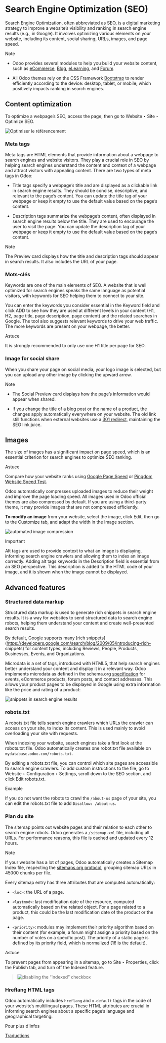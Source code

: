 # Search Engine Optimization (SEO)

Search Engine Optimization, often abbreviated as SEO, is a digital marketing
strategy to improve a website’s visibility and ranking in search engine
results (e.g., in Google). It involves optimizing various elements on your
website, including its content, social sharing, URLs, images, and page speed.

Note

  * Odoo provides several modules to help you build your website content, such as [eCommerce](../../ecommerce.html), [Blog](../../blog.html), [eLearning](../../elearning.html), and [Forum](../../forum.html).

  * All Odoo themes rely on the CSS Framework [Bootstrap](https://getbootstrap.com/) to render efficiently according to the device: desktop, tablet, or mobile, which positively impacts ranking in search engines.

## Content optimization

To optimize a webpage’s SEO, access the page, then go to Website ‣ Site ‣
Optimize SEO.

![Optimiser le référencement](../../../../_images/optimize-seo.png)

### Meta tags

Meta tags are HTML elements that provide information about a webpage to search
engines and website visitors. They play a crucial role in SEO by helping
search engines understand the content and context of a webpage and attract
visitors with appealing content. There are two types of meta tags in Odoo:

  * Title tags specify a webpage’s title and are displayed as a clickable link in search engine results. They should be concise, descriptive, and relevant to the page’s content. You can update the title tag of your webpage or keep it empty to use the default value based on the page’s content.

  * Description tags summarize the webpage’s content, often displayed in search engine results below the title. They are used to encourage the user to visit the page. You can update the description tag of your webpage or keep it empty to use the default value based on the page’s content.

Note

The Preview card displays how the title and description tags should appear in
search results. It also includes the URL of your page.

### Mots-clés

Keywords are one of the main elements of SEO. A website that is well optimized
for search engines speaks the same language as potential visitors, with
keywords for SEO helping them to connect to your site.

You can enter the keywords you consider essential in the Keyword field and
click ADD to see how they are used at different levels in your content (H1,
H2, page title, page description, page content) and the related searches in
Google. The tool also suggests relevant keywords to drive your web traffic.
The more keywords are present on your webpage, the better.

Astuce

It is strongly recommended to only use one H1 title per page for SEO.

### Image for social share

When you share your page on social media, your logo image is selected, but you
can upload any other image by clicking the upward arrow.

Note

  * The Social Preview card displays how the page’s information would appear when shared.

  * If you change the title of a blog post or the name of a product, the changes apply automatically everywhere on your website. The old link still functions when external websites use a [301 redirect](../pages.html#website-url-redirection), maintaining the SEO link juice.

## Images

The size of images has a significant impact on page speed, which is an
essential criterion for search engines to optimize SEO ranking.

Astuce

Compare how your website ranks using [Google Page
Speed](https://pagespeed.web.dev/?utm_source=psi&utm_medium=redirect) or
[Pingdom Website Speed Test](https://tools.pingdom.com/).

Odoo automatically compresses uploaded images to reduce their weight and
improve the page loading speed. All images used in Odoo official themes are
also compressed by default. If you are using a third-party theme, it may
provide images that are not compressed efficiently.

**To modify an image** from your website, select the image, click Edit, then
go to the Customize tab, and adapt the width in the Image section.

![automated image compression](../../../../_images/image-width.png)

Important

Alt tags are used to provide context to what an image is displaying, informing
search engine crawlers and allowing them to index an image correctly. Adding
alt tags keywords in the Description field is essential from an SEO
perspective. This description is added to the HTML code of your image, and it
is shown when the image cannot be displayed.

## Advanced features

### Structured data markup

Structured data markup is used to generate rich snippets in search engine
results. It is a way for websites to send structured data to search engine
robots, helping them understand your content and create well-presented search
results.

By default, Google supports many [rich
snippets](https://developers.google.com/search/blog/2009/05/introducing-rich-
snippets) for content types, including Reviews, People, Products, Businesses,
Events, and Organizations.

Microdata is a set of tags, introduced with HTML5, that help search engines
better understand your content and display it in a relevant way. Odoo
implements microdata as defined in the schema.org
[specification](https://schema.org/docs/gs.html) for events, eCommerce
products, forum posts, and contact addresses. This allows your product pages
to be displayed in Google using extra information like the price and rating of
a product:

![snippets in search engine results](../../../../_images/data-markup.png)

### robots.txt

A robots.txt file tells search engine crawlers which URLs the crawler can
access on your site, to index its content. This is used mainly to avoid
overloading your site with requests.

When indexing your website, search engines take a first look at the robots.txt
file. Odoo automatically creates one robot.txt file available on
`mydatabase.odoo.com/robots.txt`.

By editing a robots.txt file, you can control which site pages are accessible
to search engine crawlers. To add custom instructions to the file, go to
Website ‣ Configuration ‣ Settings, scroll down to the SEO section, and click
Edit robots.txt.

Example

If you do not want the robots to crawl the `/about-us` page of your site, you
can edit the robots.txt file to add `Disallow: /about-us`.

### Plan du site

The sitemap points out website pages and their relation to each other to
search engine robots. Odoo generates a `/sitemap.xml` file, including all
URLs. For performance reasons, this file is cached and updated every 12 hours.

Note

If your website has a lot of pages, Odoo automatically creates a Sitemap Index
file, respecting the [sitemaps.org
protocol](http://www.sitemaps.org/protocol.html), grouping sitemap URLs in
45000 chunks per file.

Every sitemap entry has three attributes that are computed automatically:

  * `<loc>`: the URL of a page.

  * `<lastmod>`: last modification date of the resource, computed automatically based on the related object. For a page related to a product, this could be the last modification date of the product or the page.

  * `<priority>`: modules may implement their priority algorithm based on their content (for example, a forum might assign a priority based on the number of votes on a specific post). The priority of a static page is defined by its priority field, which is normalized (16 is the default).

Astuce

To prevent pages from appearing in a sitemap, go to Site ‣ Properties, click
the Publish tab, and turn off the Indexed feature.

> ![disabling the “Indexed” checkbox](../../../../_images/page-properties.png)

### Hreflang HTML tags

Odoo automatically includes `hreflang` and `x-default` tags in the code of
your website’s multilingual pages. These HTML attributes are crucial in
informing search engines about a specific page’s language and geographical
targeting.

Pour plus d'infos

[Traductions](../configuration/translate.html)

